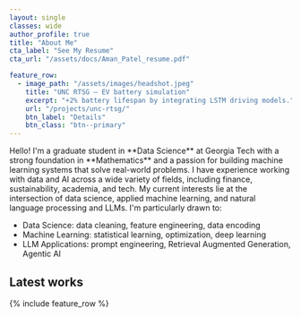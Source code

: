 ```yaml
---
layout: single
classes: wide
author_profile: true
title: "About Me"
cta_label: "See My Resume"
cta_url: "/assets/docs/Aman_Patel_resume.pdf"

feature_row:
  - image_path: "/assets/images/headshot.jpeg"
    title: "UNC RTSG — EV battery simulation"
    excerpt: "+2% battery lifespan by integrating LSTM driving models."
    url: "/projects/unc-rtsg/"
    btn_label: "Details"
    btn_class: "btn--primary"
---
```


<p class="lead">
Hello! I'm a graduate student in **Data Science** at Georgia Tech with a strong foundation in **Mathematics** and a passion for building machine learning systems that solve real-world problems. I have experience working with data and AI across a wide variety of fields, including finance, sustainability, academia, and tech.
My current interests lie at the intersection of data science, applied machine learning, and natural language processing and LLMs. I'm particularly drawn to:

- Data Science: data cleaning, feature engineering, data encoding
- Machine Learning: statistical learning, optimization, deep learning
- LLM Applications: prompt engineering, Retrieval Augmented Generation, Agentic AI
</p>

## Latest works

{% include feature_row %}
